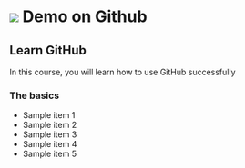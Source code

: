 # <a href='http://pluralsight.com'><img src="https://img.icons8.com/fluency/48/000000/globe.png"/></a> Demo on Github

## Learn GitHub
In this course, you will learn how to use GitHub successfully

### The basics
- Sample item 1
- Sample item 2
- Sample item 3
- Sample item 4
- Sample item 5
